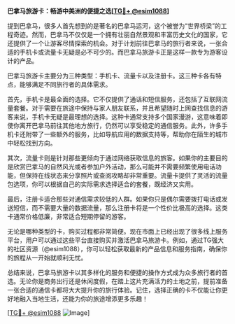 **巴拿马旅游卡：畅游中美洲的便捷之选[[TG💪+ @esim1088](https://t.me/s/esim1088)]**

提到巴拿马，很多人首先想到的是著名的巴拿马运河，这个被誉为“世界桥梁”的工程奇迹。然而，巴拿马不仅仅是一个拥有壮丽自然景观和丰富历史文化的国家，它还提供了一个让游客尽情探索的机会。对于计划前往巴拿马的旅行者来说，一张合适的手机卡或流量卡无疑是必不可少的。而巴拿马旅游卡正是这样一款专为游客设计的产品。

巴拿马旅游卡主要分为三种类型：手机卡、流量卡以及注册卡。这三种卡各有特点，能够满足不同旅行者的具体需求。

首先，手机卡是最全面的选择。它不仅提供了通话和短信服务，还包括了互联网流量套餐。对于需要在旅途中保持与家人朋友联系，并且希望随时上网查找信息的游客来说，手机卡无疑是最理想的选择。这种卡通常支持多个国家漫游，这意味着即使你离开巴拿马前往其他地方旅行，仍然可以享受稳定的通信服务。此外，许多手机卡还附带了一些额外的服务，比如导航应用的数据支持等，帮助你在陌生的城市中轻松找到方向。

其次，流量卡则是针对那些更倾向于通过网络获取信息的旅客。如果你的主要目的是欣赏巴拿马的自然风光或者参加户外活动，那么可能并不需要频繁使用电话功能，但保持在线状态来分享照片或查阅攻略却非常重要。流量卡提供了灵活的流量包选项，你可以根据自己的实际需求选择适合的套餐，既经济又实用。

最后，注册卡适合那些对通信需求较低的人群。如果你只是偶尔需要拨打电话或发送短信，而不需要大量的数据流量，那么注册卡将是一个性价比极高的选择。这类卡通常价格低廉，非常适合短期停留的游客。

无论是哪种类型的卡，购买过程都非常简便。现在市面上已经出现了很多线上服务平台，用户可以通过这些平台直接购买并激活巴拿马旅游卡。例如，通过TG强大的社区资源（@esim1088），你可以轻松获取最新的产品信息和服务指南，确保你的旅程从一开始就顺利无忧。

总结来说，巴拿马旅游卡以其多样化的服务和便捷的操作方式成为众多旅行者的首选。无论你是商务出行还是休闲度假，在踏上这片充满活力的土地之前，提前准备一张合适的通信卡都将大大提升你的旅行体验。记住，选择正确的卡不仅能让你更好地融入当地生活，还能为你的旅途增添更多乐趣！

[[TG💪+ @esim1088](https://t.me/s/esim1088) ![Image](https://i.postimg.cc/4NQfJmqS/Snipaste-2025-05-13-00-14-12.png)]